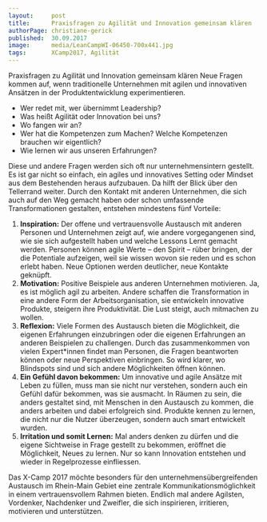 ```yaml
---
layout:     post
title:      Praxisfragen zu Agilität und Innovation gemeinsam klären
authorPage: christiane-gerick
published:  30.09.2017
image:      media/LeanCampWI-06450-700x441.jpg
tags:       XCamp2017, Agilität
---
```


Praxisfragen zu Agilität und Innovation gemeinsam klären
Neue Fragen kommen auf, wenn traditionelle Unternehmen mit agilen und innovativen Ansätzen in der Produktentwicklung 
experimentieren.

* Wer redet mit, wer übernimmt Leadership?
* Was heißt Agilität oder Innovation bei uns?
* Wo fangen wir an?
* Wer hat die Kompetenzen zum Machen? Welche Kompetenzen brauchen wir eigentlich?
* Wie lernen wir aus unseren Erfahrungen?

Diese und andere Fragen werden sich oft nur unternehmensintern gestellt. Es ist gar nicht so einfach, ein agiles und 
innovatives Setting oder Mindset aus dem Bestehenden heraus aufzubauen. Da hilft der Blick über den Tellerrand weiter. 
Durch den Kontakt mit anderen Unternehmen, die sich auch auf den Weg gemacht haben oder schon umfassende Transformationen 
gestalten, entstehen mindestens fünf Vorteile:

1. **Inspiration:** Der offene und vertrauensvolle Austausch mit anderen Personen und Unternehmen zeigt auf, wie andere 
vorgegangenen 
sind, wie sie sich aufgestellt haben und welche Lessons Lernt gemacht werden. Personen können agile Werte – den Spirit  – 
rüber bringen, der die Potentiale aufzeigen, weil sie wissen wovon sie reden und es schon erlebt haben. Neue Optionen werden 
deutlicher, neue Kontakte geknüpft.
1. **Motivation:** Positive Beispiele aus anderen Unternehmen motivieren. Ja, es ist möglich agil zu arbeiten. Andere schaffen die 
Transformation in eine andere Form der Arbeitsorganisation, sie entwickeln innovative Produkte, steigern ihre Produktivität. 
Die Lust steigt, auch mitmachen zu wollen.
1. **Reflexion:** Viele Formen des Austausch bieten die Möglichkeit, die eigenen Erfahrungen einzubringen oder die eigenen 
Erfahrungen an anderen Beispielen zu challengen. Durch das zusammenkommen von vielen Expert*innen findet man Personen, die 
Fragen beantworten können oder neue Perspektiven einbringen. So wird klarer, wo Blindspots sind und sich andere Möglichkeiten 
öffnen können.
1. **Ein Gefühl davon bekommen:** Um innovative und agile Ansätze mit Leben zu füllen, muss man sie nicht nur verstehen, sondern auch 
ein Gefühl dafür bekommen, was sie ausmacht. In Räumen zu sein, die anders gestaltet sind, mit Menschen in den Austausch zu 
kommen, die anders arbeiten und dabei erfolgreich sind. Produkte kennen zu lernen, die nicht nur die Nutzer überzeugen, 
sondern auch smart entwickelt wurden.
1. **Irritation und somit Lernen:** Mal anders denken zu dürfen und die eigene Sichtweise in Frage gestellt zu bekommen, 
eröffnet die Möglichkeit, Neues zu lernen. Nur so kann Innovation entstehen und wieder in Regelprozesse einfliessen.

Das X-Camp 2017 möchte besonders für den unternehmensübergreifenden Austausch im Rhein-Main Gebiet eine zentrale 
Kommunikationsmöglichkeit in einem vertrauensvollem Rahmen bieten. Endlich mal andere Agilsten, Vordenker, Nachdenker und 
Zweifler, die sich inspirieren, irritieren, motivieren und unterstützen.

